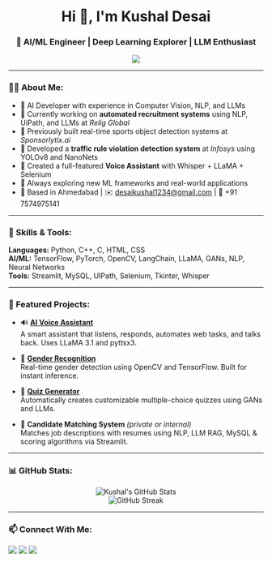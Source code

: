 <h1 align="center">Hi 👋, I'm Kushal Desai</h1>
<h3 align="center">🚀 AI/ML Engineer | Deep Learning Explorer | LLM Enthusiast</h3>

<p align="center">
  <img src="https://readme-typing-svg.demolab.com?font=Fira+Code&pause=1000&color=00FFFF&center=true&vCenter=true&multiline=true&width=600&lines=Building+AI-powered+solutions.;Passionate+about+Computer+Vision+%26+LLMs.;Turning+ideas+into+intelligent+products.">
</p>

---

### 👨‍💻 About Me:
- 🧠 AI Developer with experience in Computer Vision, NLP, and LLMs
- 🤖 Currently working on **automated recruitment systems** using NLP, UiPath, and LLMs at *Relig Global*
- 📸 Previously built real-time sports object detection systems at *Sponsorlytix.ai*
- 🚦 Developed a **traffic rule violation detection system** at *Infosys* using YOLOv8 and NanoNets
- 🎤 Created a full-featured **Voice Assistant** with Whisper + LLaMA + Selenium
- 🎯 Always exploring new ML frameworks and real-world applications
- 📍 Based in Ahmedabad | ✉️ desaikushal1234@gmail.com | 📱 +91 7574975141

---

### 🔧 Skills & Tools:
**Languages:** Python, C++, C, HTML, CSS  
**AI/ML:** TensorFlow, PyTorch, OpenCV, LangChain, LLaMA, GANs, NLP, Neural Networks  
**Tools:** Streamlit, MySQL, UIPath, Selenium, Tkinter, Whisper

---

### 🚀 Featured Projects:

- 🔊 **[AI Voice Assistant](https://github.com/kush1311/AI-Voice-Assistant)**  
  A smart assistant that listens, responds, automates web tasks, and talks back. Uses LLaMA 3.1 and pyttsx3.

- 🧠 **[Gender Recognition](https://github.com/kush1311/face-recognition)**  
  Real-time gender detection using OpenCV and TensorFlow. Built for instant inference.

- 📘 **[Quiz Generator](https://github.com/kush1311/Quiz-MCQ-Gen)**  
  Automatically creates customizable multiple-choice quizzes using GANs and LLMs.

- 🎯 **Candidate Matching System** *(private or internal)*  
  Matches job descriptions with resumes using NLP, LLM RAG, MySQL & scoring algorithms via Streamlit.

---

### 📊 GitHub Stats:
<p align="center">
  <img src="https://github-readme-stats.vercel.app/api?username=kush1311&show_icons=true&theme=tokyonight" alt="Kushal's GitHub Stats" />
  <br />
  <img src="https://github-readme-streak-stats.herokuapp.com/?user=kush1311&theme=tokyonight" alt="GitHub Streak" />
</p>

---

### 📫 Connect With Me:
<p align="left">
  <a href="mailto:desaikushal1234@gmail.com"><img src="https://img.shields.io/badge/Gmail-D14836?style=for-the-badge&logo=gmail&logoColor=white"></a>
  <a href="https://www.linkedin.com/in/kushal-desai-054a4425b/"><img src="https://img.shields.io/badge/LinkedIn-0A66C2?style=for-the-badge&logo=linkedin&logoColor=white"></a>
  <a href="https://github.com/kush1311"><img src="https://img.shields.io/badge/GitHub-100000?style=for-the-badge&logo=github&logoColor=white"></a>
</p>
